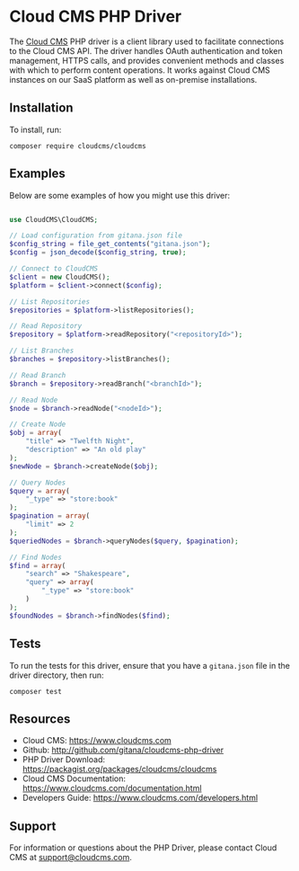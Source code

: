 # Cloud CMS PHP Driver

The [Cloud CMS](https://www.cloudcms.com/) PHP driver is a client library used to facilitate connections to the Cloud CMS API. The driver handles OAuth authentication and token management, HTTPS calls, and provides convenient methods and classes with which to perform content operations. It works against Cloud CMS instances on our SaaS platform as well as on-premise installations.

## Installation

To install, run:

```
composer require cloudcms/cloudcms
```

## Examples

Below are some examples of how you might use this driver:

```php

use CloudCMS\CloudCMS;

// Load configuration from gitana.json file
$config_string = file_get_contents("gitana.json");
$config = json_decode($config_string, true);

// Connect to CloudCMS
$client = new CloudCMS();
$platform = $client->connect($config);

// List Repositories
$repositories = $platform->listRepositories();

// Read Repository
$repository = $platform->readRepository("<repositoryId>");

// List Branches
$branches = $repository->listBranches();

// Read Branch
$branch = $repository->readBranch("<branchId>");

// Read Node
$node = $branch->readNode("<nodeId>");

// Create Node
$obj = array(
    "title" => "Twelfth Night",
    "description" => "An old play"
);
$newNode = $branch->createNode($obj);

// Query Nodes
$query = array(
    "_type" => "store:book"
);
$pagination = array(
    "limit" => 2
);
$queriedNodes = $branch->queryNodes($query, $pagination);

// Find Nodes
$find = array(
    "search" => "Shakespeare",
    "query" => array(
        "_type" => "store:book"
    )
);
$foundNodes = $branch->findNodes($find);
```

## Tests

To run the tests for this driver, ensure that you have a `gitana.json` file in the driver directory, then run:

```
composer test
```

## Resources

- Cloud CMS: https://www.cloudcms.com
- Github: http://github.com/gitana/cloudcms-php-driver
- PHP Driver Download: https://packagist.org/packages/cloudcms/cloudcms
- Cloud CMS Documentation: https://www.cloudcms.com/documentation.html
- Developers Guide: https://www.cloudcms.com/developers.html

## Support

For information or questions about the PHP Driver, please contact Cloud CMS
at [support@cloudcms.com](mailto:support@cloudcms.com).
